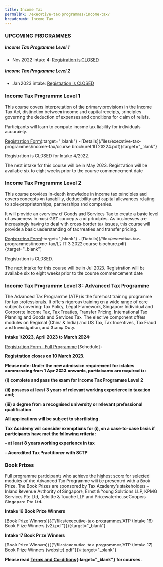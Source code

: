 ```yaml
---
title: Income Tax
permalink: /executive-tax-programmes/income-tax/
breadcrumb: Income Tax
---
```

### **UPCOMING PROGRAMMES**
##### **Income Tax Programme Level 1**

* Nov 2022 intake 4: [Registration is CLOSED](/executive-tax-programmes/income-tax/#etp1oct-ta-id) 

##### **Income Tax Programme Level 2**

* Jan 2023 intake: [Registration is CLOSED](/executive-tax-programmes/income-tax/#etp2sep-ta-id) 

<a id="etp1oct-ta-id"></a>
### **Income Tax Programme Level 1**

This course covers interpretation of the primary provisions in the Income Tax Act, distinction between income and capital receipts, principles governing the deduction of expenses and conditions for claim of reliefs.

Participants will learn to compute income tax liability for individuals accurately.

[Registration Form](https://form.gov.sg/632a73425abb57001283b157){:target="_blank"} - [Details](/files/executive-tax-programmes/income-tax/course brochureL1IT20224.pdf){:target="_blank"} 

Registration is CLOSED for Intake 4/2022.

The next intake for this course will be in May 2023.  Registration will be available six to eight weeks prior to the course commencement date.

<a id="etp2sep-ta-id"></a>
### **Income Tax Programme Level 2**

This course provides in-depth knowledge in income tax principles and covers concepts on taxability, deductibility and capital allowances relating to sole-proprietorships, partnerships and companies.

It will provide an overview of Goods and Services Tax to create a basic level of awareness in most GST concepts and principles. As businesses are increasingly having to deal with cross-border tax issues, this course will provide a basic understanding of tax treaties and transfer pricing.

[Registration Form](  
https://form.gov.sg/62df57bfff86280013a6bbc5){:target="_blank"} - [Details](/files/executive-tax-programmes/income-tax/L2 IT 3 2022 course brochure.pdf){:target="_blank"} 

Registration is CLOSED.  

The next intake for this course will be in Jul 2023. Registration will be available six to eight weeks prior to the course commencement date.

<a id="atp-ta-id"></a>
### **Income Tax Programme Level 3 : Advanced Tax Programme**

The Advanced Tax Programme (ATP) is the foremost training programme for tax professionals. It offers rigorous training on a wide range of core subjects covering: Tax Policy, Legal Framework, Singapore Individual and Corporate Income Tax, Tax Treaties, Transfer Pricing, International Tax Planning and Goods and Services Tax. The elective component offers modules on Regional (China & India) and US Tax, Tax Incentives, Tax Fraud and Investigation, and Stamp Duty.

**Intake 1/2023, April 2023 to March 2024:**

[Registration Form - Full Programme](https://form.gov.sg/63eb41e7cdd5090011717097https://form.gov.sg/61e17addbdbbe60012a7afcd) 
[Schedule]
(

**Registration closes on 10 March 2023.**


**Please note: Under the new admission requirement for intakes commencing from 1 Apr 2023 onwards, participants are required to:**

**(i) complete and pass the exam for Income Tax Programme Level 2**

**(ii) possess at least 3 years of relevant working experience in taxation and;**

**(iii) a degree from a recognised university or relevant professional qualification.**

**All applications will be subject to shortlisting.**

**Tax Academy will consider exemptions for (i), on a case-to-case basis if participants have met the following criteria:**

**- at least 8 years working experience in tax**

**- Accredited Tax Practitioner with SCTP**



### **Book Prizes**

Full programme participants who achieve the highest score for selected modules of the Advanced Tax Programme will be presented with a Book Prize. The Book Prizes are sponsored by Tax Academy’s stakeholders – Inland Revenue Authority of Singapore, Ernst &amp; Young Solutions LLP, KPMG Services Pte Ltd, Deloitte &amp; Touche LLP and PricewaterhouseCoopers Singapore Pte Ltd.

**Intake 16 Book Prize Winners**

[Book Prize Winners]({{"/files/executive-tax-programmes/ATP (Intake 16) Book Prize Winners (v2).pdf"}}){:target="_blank"}

**Intake 17 Book Prize Winners**

[Book Prize Winners]({{"/files/executive-tax-programmes/ATP (Intake 17) Book Prize Winners (website).pdf"}}){:target="_blank"}

**Please read [Terms and Conditions](https://production-iras-tax-academy.netlify.com/executive-tax-programmes/terms-and-conditions/){:target="_blank"} for courses.**